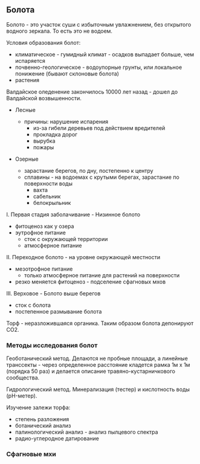 ## Болота

Болото - это участок суши с избыточным увлажнением, без открытого водного зеркала. То есть это не водоем.

Условия образования болот:

- климатическое - гумидный климат - осадков выпадает больше, чем испаряется
- почвенно-геологическое - водоупорные грунты, или локальное понижение (бывают склоновые болота)
- растения

Валдайское оледенение закончилось 10000 лет назад - дошел до Валдайской возвышенности.

- Лесные
  - причины: нарушение испарения
     - из-за гибели деревьев под действием вредителей
     - прокладка дорог
     - вырубка
     - пожары

- Озерные
  - зарастание берегов, по дну, постепенно к центру
  - сплавины - на водоемах с крутыми берегах, зарастание по поверхности воды
    - вахта
    - сабельник
    - белокрыльник

I. Первая стадия заболачивание - Низинное болото
  - фитоценоз как у озера
  - эутрофное питание
    - сток с окружающей территории
    - атмосферное питание

II. Переходное болото - на уровне окружающей местности
  - мезотрофное питание
    - только атмосферное питание для растений на поверхности
  - резко меняется фитоценоз - подселение сфагновых мхов

III. Верховое - Болото выше берегов
  - сток с болота
  - постепенное размывание болота

Торф - неразложившаяся органика. Таким образом болота депонируют CO2.

###  Методы исследования болот

Геоботанический метод. Делаются не пробные площади, а линейные транссекты - через определенное расстояние кладется рамка 1м х 1м (порядка 50 раз) и делается описание травяно-кустарничкового сообщества.

Гидрологический метод. Минерализация (тестер) и кислотность воды (pH-метер).

Изучение залежи торфа:
- степень разложения
- ботанический анализ
- палинологический анализ - анализ пылцевого спектра
- радио-углеродное датирование


### Сфагновые мхи



